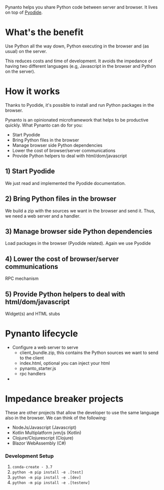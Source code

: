 Pynanto helps you share Python code between server and browser.
It lives on top of [Pyodide](https://github.com/pyodide/pyodide).


# What's the benefit
Use Python all the way down, Python executing in the browser and (as usual) on the server.

This reduces costs and time of development. 
It avoids the impedance of having two different languages (e.g, Javascript in the browser and Python on the server).

# How it works

Thanks to Pyodide, it's possible to install and run Python packages in the browser.

Pynanto is an opinionated microframework that helps to be productive quickly.
What Pynanto can do for you:
- Start Pyodide
- Bring Python files in the browser
- Manage browser side Python dependencies
- Lower the cost of browser/server communications
- Provide Python helpers to deal with html/dom/javascript

## 1) Start Pyodide
We just read and implemented the Pyodide documentation.

## 2) Bring Python files in the browser
We build a zip with the sources we want in the browser and send it.
Thus, we need a web server and a handler.
 
## 3) Manage browser side Python dependencies
Load packages in the browser (Pyodide related). 
Again we use Pyodide 

## 4) Lower the cost of browser/server communications
RPC mechanism

## 5) Provide Python helpers to deal with html/dom/javascript
Widget(s) and HTML stubs

# Pynanto lifecycle

- Configure a web server to serve 
  - client_bundle.zip, this contains the Python sources we want to send to the client
  - index.html, optional you can inject your html
  - pynanto_starter.js
  - rpc handlers
- 

# Impedance breaker projects
These are other projects that allow the developer to use the same language also in the browser. 
We can think of the following:
- NodeJs/Javascript (Javascript)
- Kotlin Multiplatform jvm/js (Kotlin)
- Clojure/Clojurescript (Clojure)
- Blazor WebAssembly (C#)



### Development Setup

1. `conda-create - 3.7`
1. `python -m pip install -e .[test]`
1. `python -m pip install -e .[dev]`
1. `python -m pip install -e .[testenv]`
